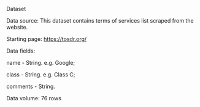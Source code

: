 Dataset


Data source: 
This dataset contains terms of services list scraped from the website.

Starting page: https://tosdr.org/


Data fields:

name - String. e.g. Google;

class - String. e.g. Class C;

comments - String.


Data volume:
76 rows

